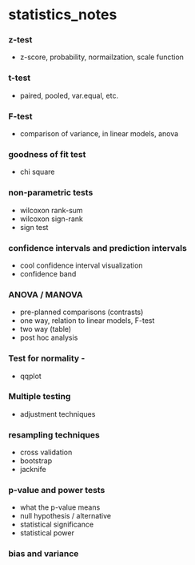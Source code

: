 # statistics_notes

### z-test
- z-score, probability, normailzation, scale function

### t-test 
- paired, pooled, var.equal, etc.

### F-test
- comparison of variance, in linear models, anova

### goodness of fit test
- chi square 

### non-parametric tests
- wilcoxon rank-sum
- wilcoxon sign-rank
- sign test

### confidence intervals and prediction intervals
- cool confidence interval visualization
- confidence band


### ANOVA / MANOVA
- pre-planned comparisons (contrasts)
- one way, relation to linear models, F-test
- two way (table)
- post hoc analysis

### Test for normality - 
- qqplot

### Multiple testing
- adjustment techniques

### resampling techniques 
- cross validation
- bootstrap
- jacknife


### p-value and power tests
- what the p-value means
- null hypothesis / alternative
- statistical significance
- statistical power

### bias and variance


